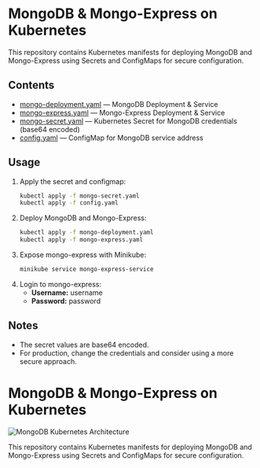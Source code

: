 # MongoDB & Mongo-Express on Kubernetes

This repository contains Kubernetes manifests for deploying MongoDB and Mongo-Express using Secrets and ConfigMaps for secure configuration.

## Contents

- [mongo-deployment.yaml](cci:7://file:///Users/kirthikraj/Desktop/kubernetes/mongo/mongo-deployment.yaml:0:0-0:0) — MongoDB Deployment & Service
- [mongo-express.yaml](cci:7://file:///Users/kirthikraj/Desktop/kubernetes/mongo/mongo-express.yaml:0:0-0:0) — Mongo-Express Deployment & Service
- [mongo-secret.yaml](cci:7://file:///Users/kirthikraj/Desktop/kubernetes/mongo/mongo-secret.yaml:0:0-0:0) — Kubernetes Secret for MongoDB credentials (base64 encoded)
- [config.yaml](cci:7://file:///Users/kirthikraj/Desktop/kubernetes/mongo/config.yaml:0:0-0:0) — ConfigMap for MongoDB service address

## Usage

1. Apply the secret and configmap:
    ```sh
    kubectl apply -f mongo-secret.yaml
    kubectl apply -f config.yaml
    ```
2. Deploy MongoDB and Mongo-Express:
    ```sh
    kubectl apply -f mongo-deployment.yaml
    kubectl apply -f mongo-express.yaml
    ```
3. Expose mongo-express with Minikube:
    ```sh
    minikube service mongo-express-service
    ```
4. Login to mongo-express:
    - **Username:** username
    - **Password:** password

## Notes

- The secret values are base64 encoded.
- For production, change the credentials and consider using a more secure approach.


# MongoDB & Mongo-Express on Kubernetes

![MongoDB Kubernetes Architecture](Screenshot%202025-08-09%20at%208.21.14%E2%80%AFPM.png)

This repository contains Kubernetes manifests for deploying MongoDB and Mongo-Express using Secrets and ConfigMaps for secure configuration.